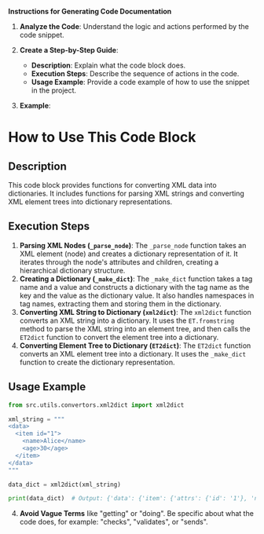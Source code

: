 **Instructions for Generating Code Documentation**

1. **Analyze the Code**: Understand the logic and actions performed by the code snippet.

2. **Create a Step-by-Step Guide**:
    - **Description**: Explain what the code block does.
    - **Execution Steps**: Describe the sequence of actions in the code.
    - **Usage Example**: Provide a code example of how to use the snippet in the project.

3. **Example**:

How to Use This Code Block
=========================================================================================

Description
-------------------------
This code block provides functions for converting XML data into dictionaries. It includes functions for parsing XML strings and converting XML element trees into dictionary representations.

Execution Steps
-------------------------
1. **Parsing XML Nodes (`_parse_node`)**: The `_parse_node` function takes an XML element (node) and creates a dictionary representation of it. It iterates through the node's attributes and children, creating a hierarchical dictionary structure. 
2. **Creating a Dictionary (`_make_dict`)**: The `_make_dict` function takes a tag name and a value and constructs a dictionary with the tag name as the key and the value as the dictionary value. It also handles namespaces in tag names, extracting them and storing them in the dictionary. 
3. **Converting XML String to Dictionary (`xml2dict`)**: The `xml2dict` function converts an XML string into a dictionary. It uses the `ET.fromstring` method to parse the XML string into an element tree, and then calls the `ET2dict` function to convert the element tree into a dictionary. 
4. **Converting Element Tree to Dictionary (`ET2dict`)**: The `ET2dict` function converts an XML element tree into a dictionary. It uses the `_make_dict` function to create the dictionary representation.

Usage Example
-------------------------

```python
from src.utils.convertors.xml2dict import xml2dict

xml_string = """
<data>
  <item id="1">
    <name>Alice</name>
    <age>30</age>
  </item>
</data>
"""

data_dict = xml2dict(xml_string)

print(data_dict)  # Output: {'data': {'item': {'attrs': {'id': '1'}, 'name': 'Alice', 'age': '30'}}} 
```

4. **Avoid Vague Terms** like "getting" or "doing". Be specific about what the code does, for example: "checks", "validates", or "sends".